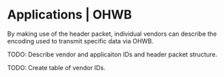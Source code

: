 # Applications | OHWB

By making use of the header packet, individual vendors can describe the encoding used to transmit specific data via OHWB. 

TODO: Describe vendor and applicaiton IDs and header packet structure.

TODO: Create table of vendor IDs.
